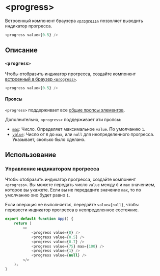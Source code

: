 # &lt;progress&gt;

Встроенный компонент браузера [`<progress>`](https://hcdev.ru/html/progress/) позволяет выводить индикатор прогресса.

```js
<progress value={0.5} />
```

## Описание

### `<progress>`

Чтобы отобразить индикатор прогресса, создайте компонент [встроенный в браузер `<progress>`](https://hcdev.ru/html/progress/).

```js
<progress value={0.5} />
```

#### Пропсы

`<progress>` поддерживает все [общие пропсы элементов](./common.md#props).

Дополнительно, `<progress>` поддерживает эти пропсы:

-   [`max`](https://hcdev.ru/html/progress/#_3): Число. Определяет максимальное `value`. По умолчанию `1`.
-   [`value`](https://hcdev.ru/html/progress/#_3): Число от `0` до `max`, или `null` для неопределенного прогресса. Указывает, сколько было сделано.

## Использование

### Управление индикатором прогресса

Чтобы отобразить индикатор прогресса, создайте компонент `<progress>`. Вы можете передать число `value` между `0` и `max` значением, которое вы укажете. Если вы не передадите значение `max`, то по умолчанию оно будет равно `1`.

Если операция не выполняется, передайте `value={null}`, чтобы перевести индикатор прогресса в неопределенное состояние.

```js
export default function App() {
    return (
        <>
            <progress value={0} />
            <progress value={0.5} />
            <progress value={0.7} />
            <progress value={75} max={100} />
            <progress value={1} />
            <progress value={null} />
        </>
    );
}
```
